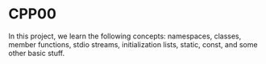 # CPP00
In this project, we learn the following concepts: namespaces, classes, member functions, stdio streams, initialization lists, static, const, and some other basic stuff.
